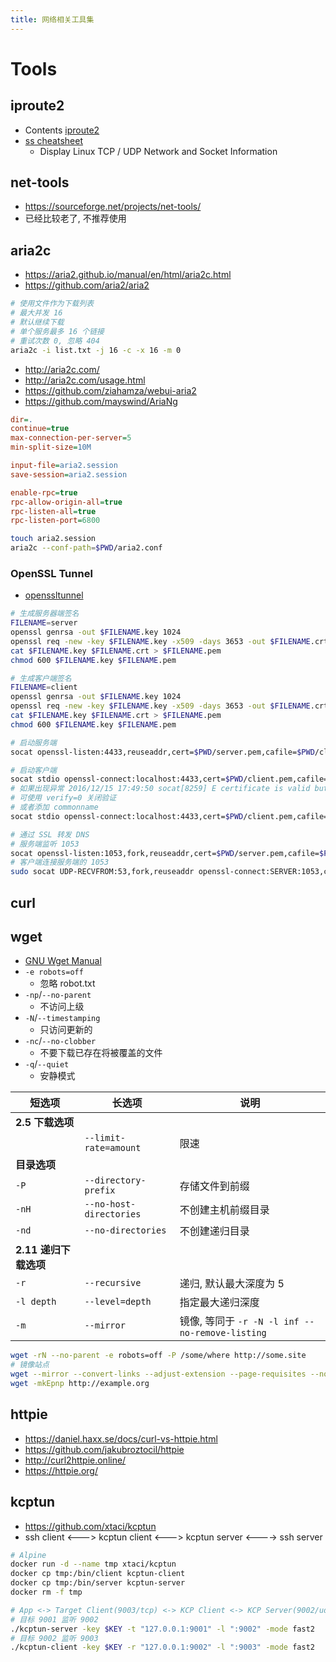 ```yaml
---
title: 网络相关工具集
---
```


# Tools

## iproute2

- Contents [iproute2](https://pkgs.alpinelinux.org/contents?branch=v3.6&name=iproute2&arch=x86_64&repo=main)
- [ss cheatsheet](https://www.cyberciti.biz/tips/linux-investigate-sockets-network-connections.html)
  - Display Linux TCP / UDP Network and Socket Information

## net-tools

- https://sourceforge.net/projects/net-tools/
- 已经比较老了, 不推荐使用

## aria2c

- https://aria2.github.io/manual/en/html/aria2c.html
- https://github.com/aria2/aria2

```bash
# 使用文件作为下载列表
# 最大并发 16
# 默认继续下载
# 单个服务最多 16 个链接
# 重试次数 0, 忽略 404
aria2c -i list.txt -j 16 -c -x 16 -m 0
```

- http://aria2c.com/
- http://aria2c.com/usage.html
- https://github.com/ziahamza/webui-aria2
- https://github.com/mayswind/AriaNg

```ini
dir=.
continue=true
max-connection-per-server=5
min-split-size=10M

input-file=aria2.session
save-session=aria2.session

enable-rpc=true
rpc-allow-origin-all=true
rpc-listen-all=true
rpc-listen-port=6800

```

```bash
touch aria2.session
aria2c --conf-path=$PWD/aria2.conf
```

### OpenSSL Tunnel

- [openssltunnel](http://www.dest-unreach.org/socat/doc/socat-openssltunnel.html)

```bash
# 生成服务器端签名
FILENAME=server
openssl genrsa -out $FILENAME.key 1024
openssl req -new -key $FILENAME.key -x509 -days 3653 -out $FILENAME.crt -subj "/C=CN/ST=Wener/L=ShangHai/O=None/CN=hello"
cat $FILENAME.key $FILENAME.crt > $FILENAME.pem
chmod 600 $FILENAME.key $FILENAME.pem

# 生成客户端签名
FILENAME=client
openssl genrsa -out $FILENAME.key 1024
openssl req -new -key $FILENAME.key -x509 -days 3653 -out $FILENAME.crt -subj "/C=CN/ST=Wener/L=ShangHai/O=None/CN=hello"
cat $FILENAME.key $FILENAME.crt > $FILENAME.pem
chmod 600 $FILENAME.key $FILENAME.pem

# 启动服务端
socat openssl-listen:4433,reuseaddr,cert=$PWD/server.pem,cafile=$PWD/client.crt echo

# 启动客户端
socat stdio openssl-connect:localhost:4433,cert=$PWD/client.pem,cafile=$PWD/server.crt
# 如果出现异常 2016/12/15 17:49:50 socat[8259] E certificate is valid but its commonName does not match hostname
# 可使用 verify=0 关闭验证
# 或者添加 commonname
socat stdio openssl-connect:localhost:4433,cert=$PWD/client.pem,cafile=$PWD/server.crt,commonname=hello

# 通过 SSL 转发 DNS
# 服务端监听 1053
socat openssl-listen:1053,fork,reuseaddr,cert=$PWD/server.pem,cafile=$PWD/client.crt UDP:8.8.8.8:53
# 客户端连接服务端的 1053
sudo socat UDP-RECVFROM:53,fork,reuseaddr openssl-connect:SERVER:1053,cert=$PWD/client.pem,cafile=$PWD/server.crt
```

## curl

## wget

- [GNU Wget Manual](https://www.gnu.org/software/wget/manual/wget.html)
- `-e robots=off`
  - 忽略 robot.txt
- `-np`/`--no-parent`
  - 不访问上级
- `-N`/`--timestamping`
  - 只访问更新的
- `-nc`/`--no-clobber`
  - 不要下载已存在将被覆盖的文件
- `-q`/`--quiet`
  - 安静模式

| 短选项                | 长选项                  | 说明                                            |
| --------------------- | ----------------------- | ----------------------------------------------- |
| **2.5 下载选项**      |                         |
|                       | `--limit-rate=amount`   | 限速                                            |
| **目录选项**          |                         |
| `-P`                  | `--directory-prefix`    | 存储文件到前缀                                  |
| `-nH`                 | `--no-host-directories` | 不创建主机前缀目录                              |
| `-nd`                 | `--no-directories`      | 不创建递归目录                                  |
| **2.11 递归下载选项** |                         |
| `-r`                  | `--recursive`           | 递归, 默认最大深度为 5                          |
| `-l depth`            | `--level=depth`         | 指定最大递归深度                                |
| `-m`                  | `--mirror`              | 镜像, 等同于 `-r -N -l inf --no-remove-listing` |

```bash
wget -rN --no-parent -e robots=off -P /some/where http://some.site
# 镜像站点
wget --mirror --convert-links --adjust-extension --page-requisites --no-parent http://example.org
wget -mkEpnp http://example.org
```

## httpie

- https://daniel.haxx.se/docs/curl-vs-httpie.html
- https://github.com/jakubroztocil/httpie
- http://curl2httpie.online/
- https://httpie.org/

## kcptun

- https://github.com/xtaci/kcptun
- ssh client <---> kcptun client <---> kcptun server <----> ssh server

```bash
# Alpine
docker run -d --name tmp xtaci/kcptun
docker cp tmp:/bin/client kcptun-client
docker cp tmp:/bin/server kcptun-server
docker rm -f tmp

# App <-> Target Client(9003/tcp) <-> KCP Client <-> KCP Server(9002/udp) <-> Target Server(9001/tcp)
# 目标 9001 监听 9002
./kcptun-server -key $KEY -t "127.0.0.1:9001" -l ":9002" -mode fast2
# 目标 9002 监听 9003
./kcptun-client -key $KEY -r "127.0.0.1:9002" -l ":9003" -mode fast2
```
